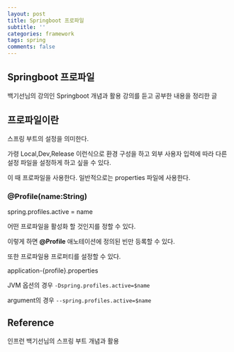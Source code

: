 ```yaml
---
layout: post
title: Springboot 프로파일
subtitle: ''
categories: framework
tags: spring
comments: false
---
```


## Springboot 프로파일

백기선님의 강의인 Springboot 개념과 활용 강의를 듣고 공부한 내용을 정리한 글

## 프로파일이란

스프링 부트의 설정을 의미한다.

가령 Local,Dev,Release 이런식으로 환경 구성을 하고 외부 사용자 입력에 따라 다른 설정 파일을 설정하게 하고 싶을 수 있다.

이 때 프로파일을 사용한다. 일반적으로는 properties 파일에 사용한다.

### @Profile(name:String)

spring.profiles.active = name

어떤 프로파일을 활성화 할 것인지를 정할 수 있다.

이렇게 하면 **@Profile** 애노테이션에 정의된 빈만 등록할 수 있다.

또한 프로파일용 프로퍼티를 설정할 수 있다.

application-{profile}.properties

JVM 옵션의 경우 `-Dspring.profiles.active=$name`

argument의 경우 `--spring.profiles.active=$name`

## Reference

인프런 백기선님의 스프링 부트 개념과 활용
